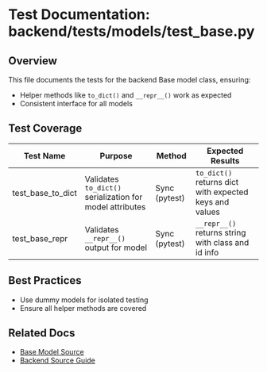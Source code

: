 # Test Documentation: backend/tests/models/test_base.py

## Overview

This file documents the tests for the backend Base model class, ensuring:

- Helper methods like `to_dict()` and `__repr__()` work as expected
- Consistent interface for all models

## Test Coverage

| Test Name         | Purpose                                 | Method                  | Expected Results                                                      |
|-------------------|-----------------------------------------|-------------------------|-----------------------------------------------------------------------|
| test_base_to_dict | Validates `to_dict()` serialization for model attributes | Sync (pytest)           | `to_dict()` returns dict with expected keys and values                  |
| test_base_repr    | Validates `__repr__()` output for model   | Sync (pytest)           | `__repr__()` returns string with class and id info                      |

## Best Practices

- Use dummy models for isolated testing
- Ensure all helper methods are covered

## Related Docs

- [Base Model Source](../../../src/models/base.py.md)
- [Backend Source Guide](../../../../backend-source-guide.md)
